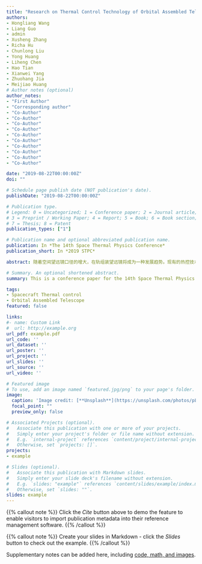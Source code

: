 ```yaml
---
title: "Research on Thermal Control Technology of Orbital Assembled Telescope"
authors:
- Hongliang Wang
- Liang Guo
- admin
- Xusheng Zhang
- Richa Hu
- Chunlong Liu
- Yong Huang
- Liheng Chen
- Hao Tian
- Xianwei Yang
- Zhuohang Jia
- Meijiao Huang
# Author notes (optional)
author_notes:
- "First Author"
- "Corresponding author"
- "Co-Author"
- "Co-Author"
- "Co-Author"
- "Co-Author"
- "Co-Author"
- "Co-Author"
- "Co-Author"
- "Co-Author"
- "Co-Author"
- "Co-Author"

date: "2019-08-22T00:00:00Z"
doi: ""

# Schedule page publish date (NOT publication's date).
publishDate: "2019-08-22T00:00:00Z"

# Publication type.
# Legend: 0 = Uncategorized; 1 = Conference paper; 2 = Journal article;
# 3 = Preprint / Working Paper; 4 = Report; 5 = Book; 6 = Book section;
# 7 = Thesis; 8 = Patent
publication_types: ["1"]

# Publication name and optional abbreviated publication name.
publication: In *The 14th Space Thermal Physics Conference*
publication_short: In *2019 STPC*

abstract: 随着空间望远镜口径的增大，在轨组装望远镜将成为一种发展趋势。现有的热控技术体系尚不能完全满足未来在轨组装望远镜的热控需求。本文结合在轨组装望远镜体积大、模块间存在相互影响、多以日地 L2 点为运行轨道的特点，对两种适用于在轨组装望远镜的热控技术，即大型展开式遮阳罩、基于热总线的模块化柔性热控体系进行了介绍。并对其关键技术进行了分析。在现有基础上构建出面向在轨组装的基于热总线的模块化柔性热控体系模型。

# Summary. An optional shortened abstract.
summary: This is a conference paper for the 14th Space Thermal Physics Conference(2019 STPC), and presented as an invited speaker.

tags:
- Spacecraft Thermal control
- Orbital Assembled Telescope
featured: false

links:
#- name: Custom Link
#  url: http://example.org
url_pdf: example.pdf
url_code: ''
url_dataset: ''
url_poster: ''
url_project: ''
url_slides: ''
url_source: ''
url_video: ''

# Featured image
# To use, add an image named `featured.jpg/png` to your page's folder. 
image:
  caption: 'Image credit: [**Unsplash**](https://unsplash.com/photos/pLCdAaMFLTE)'
  focal_point: ""
  preview_only: false

# Associated Projects (optional).
#   Associate this publication with one or more of your projects.
#   Simply enter your project's folder or file name without extension.
#   E.g. `internal-project` references `content/project/internal-project/index.md`.
#   Otherwise, set `projects: []`.
projects:
- example

# Slides (optional).
#   Associate this publication with Markdown slides.
#   Simply enter your slide deck's filename without extension.
#   E.g. `slides: "example"` references `content/slides/example/index.md`.
#   Otherwise, set `slides: ""`.
slides: example
---
```


{{% callout note %}}
Click the *Cite* button above to demo the feature to enable visitors to import publication metadata into their reference management software.
{{% /callout %}}

{{% callout note %}}
Create your slides in Markdown - click the *Slides* button to check out the example.
{{% /callout %}}

Supplementary notes can be added here, including [code, math, and images](https://wowchemy.com/docs/writing-markdown-latex/).
